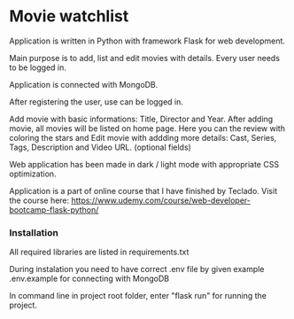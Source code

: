 # Movie watchlist

Application is written in Python with framework Flask for web development.

Main purpose is to add, list and edit movies with details. 
Every user needs to be logged in.

Application is connected with MongoDB. 

After registering the user, use can be logged in.

Add movie with basic informations: Title, Director and Year.
After adding movie, all movies will be listed on home page. Here you can the review with coloring the stars and Edit movie with addding more details: Cast, Series, Tags, Description and Video URL. (optional fields)

Web application has been made in dark / light mode with appropriate CSS optimization.

Application is a part of online course that I have finished by Teclado. 
Visit the course here: https://www.udemy.com/course/web-developer-bootcamp-flask-python/

### Installation

All required libraries are listed in requirements.txt

During instalation you need to have correct .env file by given example .env.example for connecting with MongoDB

In command line in project root folder, enter "flask run" for running the project.